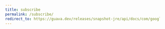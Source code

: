 ```yaml
---
title: subscribe
permalink: /subscribe/
redirect_to: https://guava.dev/releases/snapshot-jre/api/docs/com/google/common/eventbus/Subscribe.html
---
```

